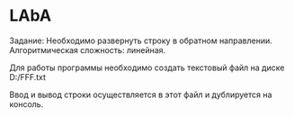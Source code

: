 # LAbA
Задание:
Необходимо развернуть строку в обратном направлении.
Алгоритмическая сложность: линейная. 

Для работы программы необходимо создать текстовый файл на диске D:/FFF.txt

Ввод и вывод строки осуществляется в этот файл и дублируется на консоль. 
